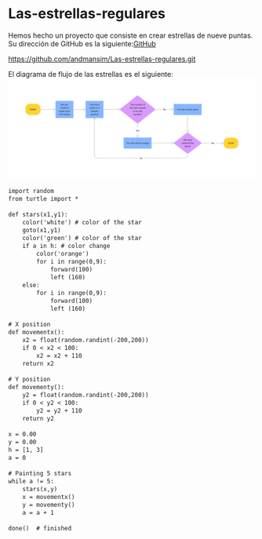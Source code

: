 # Las-estrellas-regulares

Hemos hecho un proyecto que consiste en crear estrellas de nueve puntas. Su dirección de GitHub es la siguiente:[GitHub](https://github.com/andmansim/Las-estrellas-regulares.git)

https://github.com/andmansim/Las-estrellas-regulares.git

El diagrama de flujo de las estrellas es el siguiente:
![diagrama de flujo de las estrellas](Estrellas_regulares.jpg)

```
import random
from turtle import *

def stars(x1,y1):
    color('white') # color of the star 
    goto(x1,y1)
    color('green') # color of the star 
    if a in h: # color change
        color('orange')  
        for i in range(0,9):
            forward(100)
            left (160)
    else:
        for i in range(0,9):
            forward(100)
            left (160)
            
# X position
def movementx():
    x2 = float(random.randint(-200,200))
    if 0 < x2 < 100:
        x2 = x2 + 110 
    return x2

# Y position
def movementy():
    y2 = float(random.randint(-200,200))
    if 0 < y2 < 100:
        y2 = y2 + 110 
    return y2

x = 0.00
y = 0.00
h = [1, 3]
a = 0

# Painting 5 stars
while a != 5:
    stars(x,y)
    x = movementx()
    y = movementy()
    a = a + 1
    
done()  # finished
```
